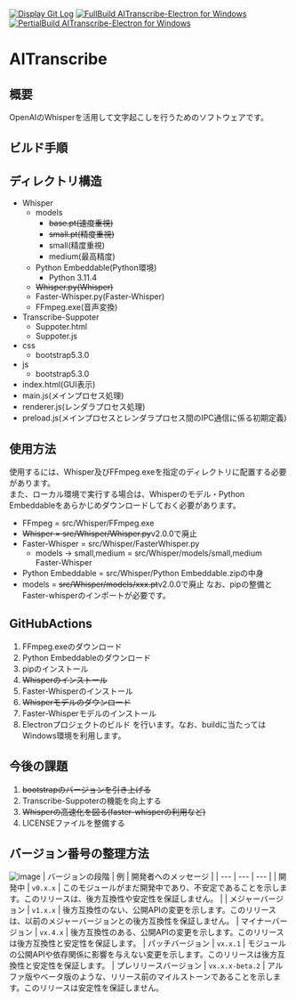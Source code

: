 [![Display Git Log](https://github.com/toyfer/AITranscribe-Electron/actions/workflows/git-log.yml/badge.svg?branch=main)](https://github.com/toyfer/AITranscribe-Electron/actions/workflows/git-log.yml)
[![FullBuild AITranscribe-Electron for Windows](https://github.com/toyfer/AITranscribe-Electron/actions/workflows/fullbuild.yml/badge.svg)](https://github.com/toyfer/AITranscribe-Electron/actions/workflows/fullbuild.yml)
[![PertialBuild AITranscribe-Electron for Windows](https://github.com/toyfer/AITranscribe-Electron/actions/workflows/partialbuild.yml/badge.svg)](https://github.com/toyfer/AITranscribe-Electron/actions/workflows/partialbuild.yml)
# AITranscribe

## 概要
OpenAIのWhisperを活用して文字起こしを行うためのソフトウェアです。

## ビルド手順

## ディレクトリ構造
- Whisper
    - models
        - ~~base.pt(速度重視)~~
        - ~~small.pt(精度重視)~~
        - small(精度重視)
        - medium(最高精度)
    - Python Embeddable(Python環境)
        - Python 3.11.4
    - ~~Whisper.py(Whisper)~~
    - Faster-Whisper.py(Faster-Whisper)
    - FFmpeg.exe(音声変換)
- Transcribe-Suppoter
    - Suppoter.html
    - Suppoter.js
- css
    - bootstrap5.3.0
- js
    - bootstrap5.3.0
- index.html(GUI表示)
- main.js(メインプロセス処理)
- renderer.js(レンダラプロセス処理)
- preload.js(メインプロセスとレンダラプロセス間のIPC通信に係る初期定義)

## 使用方法
使用するには、Whisper及びFFmpeg.exeを指定のディレクトリに配置する必要があります。  
また、ローカル環境で実行する場合は、Whisperのモデル・Python Embeddableをあらかじめダウンロードしておく必要があります。
- FFmpeg = src/Whisper/FFmpeg.exe
- ~~Whisper = src/Whisper/Whisper.py~~v2.0.0で廃止
- Faster-Whisper = src/Whisper/FasterWhisper.py
    - models -> small,medium = src/Whisper/models/small,medium Faster-Whisper
- Python Embeddable = src/Whisper/Python Embeddable.zipの中身
- models = ~~src/Whisper/models/xxx.pt~~v2.0.0で廃止
なお、pipの整備とFaster-whisperのインポートが必要です。

## GitHubActions
1. FFmpeg.exeのダウンロード
2. Python Embeddableのダウンロード
3. pipのインストール
4. ~~Whisperのインストール~~
4. Faster-Whisperのインストール
5. ~~Whisperモデルのダウンロード~~
5. Faster-Whisperモデルのインストール
6. Electronプロジェクトのビルド
を行います。なお、buildに当たってはWindows環境を利用します。

## 今後の課題
1. ~~bootstrapのバージョンを引き上げる~~
2. Transcribe-Suppoterの機能を向上する
3. ~~Whisperの高速化を図る(faster-whisperの利用など)~~
4. LICENSEファイルを整備する

## バージョン番号の整理方法
![image](https://go.dev/doc/modules/images/version-number.png)
| バージョンの段階 | 例 | 開発者へのメッセージ |
| --- | --- | --- |
| 開発中 | `v0.x.x` | このモジュールがまだ開発中であり、不安定であることを示します。このリリースは、後方互換性や安定性を保証しません。 |
| メジャーバージョン | `v1.x.x` | 後方互換性のない、公開APIの変更を示します。このリリースは、以前のメジャーバージョンとの後方互換性を保証しません。
| マイナーバージョン | `vx.4.x` | 後方互換性のある、公開APIの変更を示します。このリリースは後方互換性と安定性を保証します。
| パッチバージョン | `vx.x.1` | モジュールの公開APIや依存関係に影響を与えない変更を示します。このリリースは後方互換性と安定性を保証します。
| プレリリースバージョン | `vx.x.x-beta.2` | アルファ版やベータ版のような、リリース前のマイルストーンであることを示します。このリリースは安定性を保証しません。
